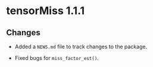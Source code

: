 # tensorMiss 1.1.1

## Changes

* Added a `NEWS.md` file to track changes to the package.

* Fixed bugs for `miss_factor_est()`.
